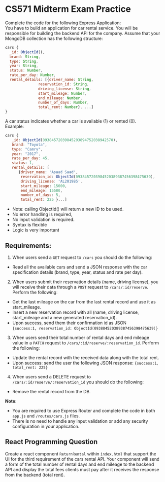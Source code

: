 # CS571 Midterm Exam Practice

Complete the code for the following Express Application:  
You have to build an application for car rental service. You will be responsible for building the backend API for the company. 
Assume that your MongoDB collection has the following structure: 
```javascript
cars { 
  _id: ObjectId(),  
  brand: String,  
  type: String,  
  year: String, 
  status: Number, 
  rate_per_day: Number, 
  rental_details: [{driver_name: String,  
               reservation_id: String, 
               driving_license: String, 
               start_mileage: Number,  
               end_mileage: Number, 
               number_of_days: Number,   
               total_rent: Number}, ...] 
} 
```
A car status indicates whether a car is available (1) or rented (0).   
Example: 
```javascript
cars {
   _id: ObjectId(09384572039845203894752038942570), 
   brand: "Toyota", 
   type: "Camry", 
   year: "2017", 
   rate_per_day: 45, 
   status: 1, 
   rental_details: [
      {driver_name: 'Asaad Saad', 
       reservation_id: ObjectId(0938457203984520389387456398475639), 
       driving_license: 'AL2019B5', 
       start_mileage: 15000, 
       end_mileage: 15500, 
       number_of_days: 5,
       total_rent: 225 }...] 
```
* Note: calling ObjectId() will return a new ID to be used.
* No error handling is required, 
* No input validation is required.
* Syntax is flexible
* Logic is very important


## Requirements: 
1. When users send a `GET` request to `/cars` you should do the following: 
  * Read all the available cars and send a JSON response with the car specification details (brand, type, year, status and rate per day). 
2. When users submit their reservation details (name, driving license), you will receive their data through a `POST` request to `/cars/:id/reserve`. Perform the following: 
  * Get the last mileage on the car from the last rental record and use it as start_mileage. 
  * Insert a new reservation record with all (name, driving license, start_mileage and a new generated reservation_id). 
  * Upon success, send them their confirmation id as JSON  
`{success:1, reservation_id: ObjectId(093884520389387456398475639)} `
3. When users send their total number of rental days and end mileage value in a `PATCH` request to `/cars/:id/reserve/:reservation_id`. Perform the following: 
  * Update the rental record with the received data along with the total rent. 
  * Upon success: send the user the following JSON response: 
`{success:1, total_rent: 225}`
4. When users send a DELETE request to `/cars/:id/reserve/:reservation_id`  you should do the following: 
  * Remove the rental record from the DB. 

**Note:**
* You are required to use Express Router and complete the code in both `app.js` and `/routes/cars.js` files. 
* There is no need to handle any input validation or add any security configuration in your application. 
  
  
## React Programming Question
Create a react component `ReturnRental` within `index.html` that support the UI for the third requirement of the cars rental API. Your component will send a form of the total number of rental days and end mileage to the backend API and display the total fees clients must pay after it receives the response from the backend (total rent).
